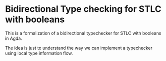 Bidirectional Type checking for STLC with booleans
==================================================

This is a formalization of a bidirectional typechecker for STLC with booleans in Agda.

The idea is just to understand the way we can implement a typechecker using local type information
flow.